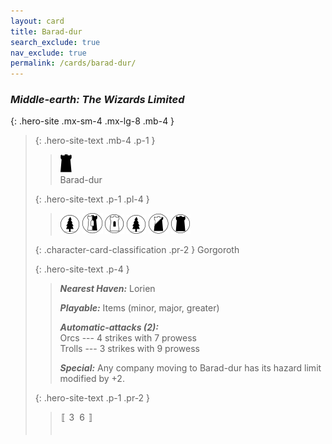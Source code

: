```yaml
---
layout: card
title: Barad-dur
search_exclude: true
nav_exclude: true
permalink: /cards/barad-dur/
---
```


### _Middle-earth: The Wizards Limited_

{: .hero-site .mx-sm-4 .mx-lg-8 .mb-4 }
> {: .hero-site-text .mb-4 .p-1 }
> > <div class="card-mp"><img src="/assets/images/dark-hold.svg"></div>
> > <div class="character-card-name">Barad-dur</div>
> 
> {: .hero-site-text .p-1 .pl-4 }
> > ![](/assets/images/wilderness.svg) ![](/assets/images/border-land.svg) ![](/assets/images/free-domain.svg) ![](/assets/images/wilderness.svg) ![](/assets/images/shadow-land.svg) ![](/assets/images/dark-domain.svg)
> 
> {: .character-card-classification .pr-2 }
> Gorgoroth
> 
> {: .hero-site-text .p-4 }
> > _**Nearest Haven:**_ Lorien
> > 
> > _**Playable:**_ Items (minor, major, greater)
> > 
> > _**Automatic-attacks (2):**_  
> > Orcs --- 4 strikes with 7 prowess  
> > Trolls --- 3 strikes with 9 prowess
> > 
> > _**Special:**_ Any company moving to Barad-dur has its hazard limit modified by +2.
> 
> {: .hero-site-text .p-1 .pr-2 }
> > <div class="hero-site-draw">〚<span class="hero-you-draw">&nbsp;3&nbsp;</span><span class="hero-opp-draw">&nbsp;6&nbsp;</span>〛</div>
> > <div class="card-corruption">&nbsp;</div>
